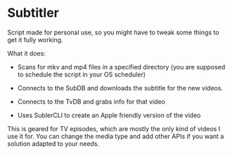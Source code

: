 # Subtitler

Script made for personal use, so you might have to tweak some things to get it fully working. 

What it does:

- Scans for mkv and mp4 files in a specified directory (you are supposed to schedule the script in your OS scheduler)

- Connects to the SubDB and downloads the subtitle for the new videos. 

- Connects to the TvDB and grabs info for that video

- Uses SublerCLI to create an Apple friendly version of the video

This is geared for TV episodes, which are mostly the only kind of videos I use it for. You can change the media type and add other APIs if you want a solution adapted to your needs. 
